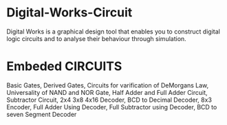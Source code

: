 # Digital-Works-Circuit


Digital Works is a graphical design tool that enables you to construct digital logic circuits and to analyse their behaviour through simulation.

# Embeded CIRCUITS


Basic Gates, Derived Gates, Circuits for varification of DeMorgans Law, Universality of NAND and NOR Gate, Half Adder and Full Adder Circuit, Subtractor Circuit, 2x4 3x8 4x16 Decoder, BCD to Decimal Decoder, 8x3 Encoder, Full Adder Using Decoder, Full Subtractor using Decoder, BCD to seven Segment Decoder

